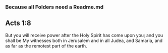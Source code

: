 ### Because all Folders need a Readme.md

## Acts 1:8
 But you will receive power after the Holy Spirit has come upon you; 
 and you shall be My witnesses both in Jerusalem and in all Judea, and Samaria, and as far as the remotest part of the earth.
